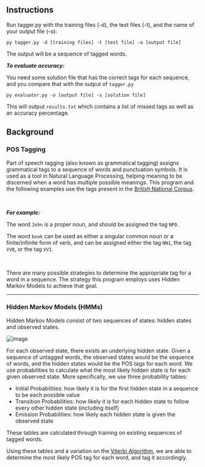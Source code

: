 ## Instructions

Run tagger.py with the training files (-d), the test files (-t), and the name of your output file (-o):

```
py tagger.py -d [training files] -t [test file] -o [output file]
```

The output will be a sequence of tagged words.

**_To evaluate accuracy:_**

You need some solution file that has the correct tags for each sequence, and you compare that with the output of `tagger.py`

```
py evaluator.py -o [output file] -s [solution file]
```

This will output `results.txt` which contains a list of missed tags as well as an accuracy percentage.

## Background

### POS Tagging

Part of speech tagging (also known as grammatical tagging) assigns grammatical tags to a sequence of words and punctuation symbols. It is used as a tool in Natural Language Processing, helping meaning to be discerned when a word has multiple possible meanings. This program and the following examples use the tags present in the [British National Corpus](http://www.natcorp.ox.ac.uk/docs/URG.xml).

&nbsp;

**_For example:_**

The word `John` is a proper noun, and should be assigned the tag `NP0`. 

The word `book` can be used as either a singular common noun or a finite/infinite form of verb, and can be assigned either the tag `NN1`, the tag `VVB`, or the tag `VVI`.

&nbsp;

There are many possible strategies to determine the appropriate tag for a word in a sequence. The strategy this program employs uses Hidden Markov Models to achieve that goal.

---

### Hidden Markov Models (HMMs)

Hidden Markov Models consist of two sequences of states: hidden states and observed states.

![image](https://user-images.githubusercontent.com/43156518/117897954-dc3e3b00-b291-11eb-8f1a-1e5df95d19b3.png)

For each observed state, there exists an underlying hidden state. Given a sequence of untagged words, the observed states would be the sequence of words, and the hidden states would be the POS tags for each word. We use probabilities to calculate what the most likely hidden state is for each given observed state. More specifically, we use three probability tables:

- Initial Probabilities: how likely it is for the first hidden state in a sequence to be each possible value
- Transition Probabilities: how likely it is for each hidden state to follow every other hidden state (including itself)
- Emission Probabilities: how likely each hidden state is given the observed state

These tables are calculated through training on existing sequences of tagged words.

Using these tables and a variation on the [Viterbi Algorithm](https://en.wikipedia.org/wiki/Viterbi_algorithm), we are able to determine the most likely POS tag for each word, and tag it accordingly.

<!---
"""This is the main program file for the auto grader program.
The auto grader assumes that the following files are in the same directory as the autograder:
  - autotraining.txt  -> file of tagged words used to train the HMM tagger
  - autotest.txt      -> file of untagged words to be tagged by the HMM
  - autosolution.txt  -> file with correct tags for autotest words
This auto grader generates a file called results.txt that records the test results.
"""
--->
